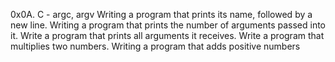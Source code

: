 0x0A. C - argc, argv
Writing a program that prints its name, followed by a new line.
Writing a program that prints the number of arguments passed into it.
Write a program that prints all arguments it receives.
Write a program that multiplies two numbers.
Writing a program that adds positive numbers
